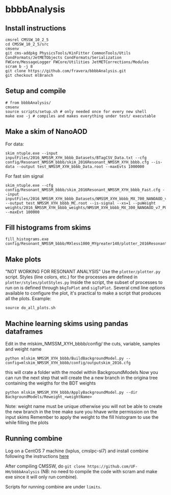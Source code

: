 # bbbbAnalysis

## Install instructions
```
cmsrel CMSSW_10_2_5
cd CMSSW_10_2_5/src
cmsenv
git cms-addpkg PhysicsTools/KinFitter CommonTools/Utils CondFormats/JetMETObjects CondFormats/Serialization FWCore/MessageLogger FWCore/Utilities JetMETCorrections/Modules
scram b -j 8
git clone https://github.com/fravera/bbbbAnalysis.git
git checkout mlBranch
```

## Setup and compile
```
# from bbbbAnalysis/
cmsenv
source scripts/setup.sh # only needed once for every new shell
make exe -j # compiles and makes everything under test/ executable
````

## Make a skim of NanoAOD
For data:
```
skim_ntuple.exe --input inputFiles/2016_NMSSM_XYH_bbbb_Datasets/BTagCSV_Data.txt --cfg config/Resonant_NMSSM_bbbb/skim_2016Resonant_NMSSM_XYH_bbbb.cfg --is-data --output test_NMSSM_XYH_bbbb_Data.root --maxEvts 1000000
````
For fast sim signal
```
skim_ntuple.exe --cfg config/Resonant_NMSSM_bbbb/skim_2016Resonant_NMSSM_XYH_bbbb_Fast.cfg --input inputFiles/2016_NMSSM_XYH_bbbb_Datasets/NMSSM_XYH_bbbb_MX_700_NANOAOD_v7.txt --output test_NMSSM_XYH_bbbb_MC.root --is-signal --xs=1 --puWeight weights/2016_NMSSM_XYH_bbbb_weights/NMSSM_XYH_bbbb_MX_300_NANOAOD_v7_PUweights.root --maxEvt 100000
```

## Fill histograms from skims
```
fill_histograms.exe config/Resonant_NMSSM_bbbb/MXless1000_MYgreater140/plotter_2016Resonant_NMSSM_XYH_bbbb.cfg 
````

## Make plots
"NOT WORKING FOR RESONANT ANALYSIS"
Use the ``plotter/plotter.py`` script. Styles (line colors, etc.) for the processes are defined in ``plotter/styles/plotStyles.py``
Inside the script, the subset of processes to run on is defined through ``bkgToPlot`` and  ``sigToPlot``.
Several cmd line options available to configure the plot, it's practical to make a script that produces all the plots.
Example:
```
source do_all_plots.sh
````

## Machine learning skims using pandas dataframes
Edit in the mlskim_NMSSM_XYH_bbbb/config/<file> the cuts, variable, samples and weight name
```
python mlskim_NMSSM_XYH_bbbb/BuildBackgroundModel.py --config=mlskim_NMSSM_XYH_bbbb/config/outputskim_2016.cfg 
````
this will crate a folder with the model within BackgroundModels
Now you can run the next step that will create the a new branch in the origina tree containing the weigths for the BDT weights
```
python mlskim_NMSSM_XYH_bbbb/ApplyBackgroundModel.py --dir BackgroundModels/Reweight_<weightName>
```

Note: weight name must be unique otherwise you will not be able to create the new branch in the tree
make sure you hhave write permission on the input skims
Remember to apply the weight to the fill histogram to use the while filling the plots

## Running combine
Log on a CentOS 7 machine (lxplus, cmslpc-sl7) and install combine following the instructions [here](https://cms-analysis.github.io/HiggsAnalysis-CombinedLimit/#for-end-users-that-dont-need-to-commit-or-do-any-development)

After compiling  CMSSW, do ``git clone https://github.com/UF-HH/bbbbAnalysis`` (NB: no need to compile the code with scram and make exe since it will only run combine).

Scripts for running combine are under ``limits``.

